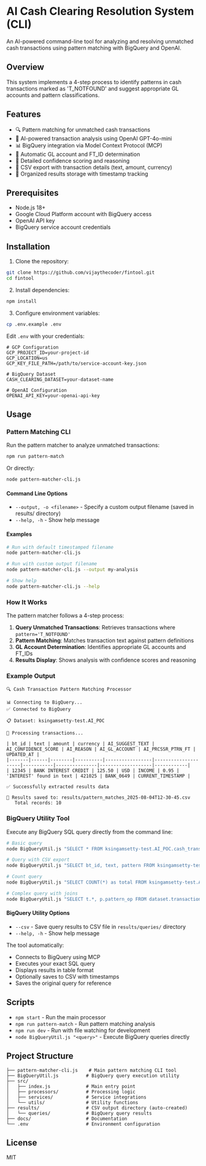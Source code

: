# AI Cash Clearing Resolution System (CLI)

An AI-powered command-line tool for analyzing and resolving unmatched cash transactions using pattern matching with BigQuery and OpenAI.

## Overview

This system implements a 4-step process to identify patterns in cash transactions marked as 'T_NOTFOUND' and suggest appropriate GL accounts and pattern classifications.

## Features

- 🔍 Pattern matching for unmatched cash transactions
- 🤖 AI-powered transaction analysis using OpenAI GPT-4o-mini
- 📊 BigQuery integration via Model Context Protocol (MCP)
- 🎯 Automatic GL account and FT_ID determination
- 📝 Detailed confidence scoring and reasoning
- 💾 CSV export with transaction details (text, amount, currency)
- 📁 Organized results storage with timestamp tracking

## Prerequisites

- Node.js 18+ 
- Google Cloud Platform account with BigQuery access
- OpenAI API key
- BigQuery service account credentials

## Installation

1. Clone the repository:
```bash
git clone https://github.com/vijaythecoder/fintool.git
cd fintool
```

2. Install dependencies:
```bash
npm install
```

3. Configure environment variables:
```bash
cp .env.example .env
```

Edit `.env` with your credentials:
```env
# GCP Configuration
GCP_PROJECT_ID=your-project-id
GCP_LOCATION=us
GCP_KEY_FILE_PATH=/path/to/service-account-key.json

# BigQuery Dataset
CASH_CLEARING_DATASET=your-dataset-name

# OpenAI Configuration
OPENAI_API_KEY=your-openai-api-key
```

## Usage

### Pattern Matching CLI

Run the pattern matcher to analyze unmatched transactions:

```bash
npm run pattern-match
```

Or directly:

```bash
node pattern-matcher-cli.js
```

#### Command Line Options

- `--output, -o <filename>` - Specify a custom output filename (saved in results/ directory)
- `--help, -h` - Show help message

#### Examples

```bash
# Run with default timestamped filename
node pattern-matcher-cli.js

# Run with custom output filename
node pattern-matcher-cli.js --output my-analysis

# Show help
node pattern-matcher-cli.js --help
```

### How It Works

The pattern matcher follows a 4-step process:

1. **Query Unmatched Transactions**: Retrieves transactions where `pattern='T_NOTFOUND'`
2. **Pattern Matching**: Matches transaction text against pattern definitions
3. **GL Account Determination**: Identifies appropriate GL accounts and FT_IDs
4. **Results Display**: Shows analysis with confidence scores and reasoning

### Example Output

```
🔍 Cash Transaction Pattern Matching Processor

📊 Connecting to BigQuery...
✅ Connected to BigQuery

📋 Dataset: ksingamsetty-test.AI_POC

🔄 Processing transactions...

| bt_id | text | amount | currency | AI_SUGGEST_TEXT | AI_CONFIDENCE_SCORE | AI_REASON | AI_GL_ACCOUNT | AI_PRCSSR_PTRN_FT | UPDATED_AT |
|-------|------|--------|----------|-----------------|---------------------|-----------|---------------|-------------------|------------|
| 12345 | BANK INTEREST CREDIT | 125.50 | USD | INCOME | 0.95 | 'INTEREST' found in text | 421025 | BANK_0649 | CURRENT_TIMESTAMP |

✅ Successfully extracted results data

💾 Results saved to: results/pattern_matches_2025-08-04T12-30-45.csv
   Total records: 10
```

### BigQuery Utility Tool

Execute any BigQuery SQL query directly from the command line:

```bash
# Basic query
node BigQueryUtil.js "SELECT * FROM ksingamsetty-test.AI_POC.cash_transactions LIMIT 10"

# Query with CSV export
node BigQueryUtil.js "SELECT bt_id, text, pattern FROM ksingamsetty-test.AI_POC.cash_transactions WHERE pattern='T_NOTFOUND' LIMIT 20" --csv

# Count query
node BigQueryUtil.js "SELECT COUNT(*) as total FROM ksingamsetty-test.AI_POC.cash_transactions"

# Complex query with joins
node BigQueryUtil.js "SELECT t.*, p.pattern_op FROM dataset.transactions t JOIN dataset.patterns p ON t.pattern = p.pattern_code"
```

#### BigQuery Utility Options

- `--csv` - Save query results to CSV file in `results/queries/` directory
- `--help, -h` - Show help message

The tool automatically:
- Connects to BigQuery using MCP
- Executes your exact SQL query
- Displays results in table format
- Optionally saves to CSV with timestamps
- Saves the original query for reference

## Scripts

- `npm start` - Run the main processor
- `npm run pattern-match` - Run pattern matching analysis
- `npm run dev` - Run with file watching for development
- `node BigQueryUtil.js "<query>"` - Execute BigQuery queries directly

## Project Structure

```
├── pattern-matcher-cli.js    # Main pattern matching CLI tool
├── BigQueryUtil.js          # BigQuery query execution utility
├── src/
│   ├── index.js             # Main entry point
│   ├── processors/          # Processing logic
│   ├── services/            # Service integrations
│   └── utils/               # Utility functions
├── results/                 # CSV output directory (auto-created)
│   └── queries/             # BigQuery query results
├── docs/                    # Documentation
└── .env                     # Environment configuration
```

## License

MIT